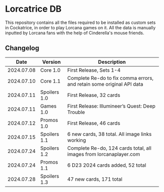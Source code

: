 # Lorcatrice DB
This repository contains all the files required to be installed as custom sets in Cockatrice, in order to play Lorcana games on it.
All the data is manually inputted by Lorcana fans with the help of Cinderella's mouse friends.

## Changelog

| Date       | Version      | Description                                                           |
|------------|--------------|-----------------------------------------------------------------------|
| 2024.07.08 | Core 1.0     | First Release, Sets 1-4                                               |
| 2024.07.10 | Core 1.1     | Complete Re-do to fix comma errors, and retain some original API data |
| 2024.07.11 | Spoilers 1.0 | First Release, 32 cards                                               |
| 2024.07.11 | Games 1.0    | First Release: Illumineer’s Quest: Deep Trouble                       |
| 2024.07.12 | Promos 1.0   | First Release, 46 cards                                               |
| 2024.07.15 | Spoilers 1.1 | 6 new cards, 38 total. All image links working                        |
| 2024.07.24 | Spoilers 1.2 | Complete Re-do, 124 cards total, all images from lorcanaplayer.com    |
| 2024.07.24 | Promos 1.1   | 6 D23 2024 cards added, 52 total                                      |
| 2024.07.28 | Spoilers 1.3 | 47 new cards, 171 total                                               |
